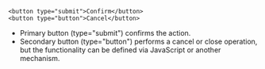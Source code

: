 ```
<button type="submit">Confirm</button>
<button type="button">Cancel</button>
```
- Primary button (type="submit") confirms the action.
- Secondary button (type="button") performs a cancel or close operation, but the functionality can be defined via JavaScript or another mechanism.
